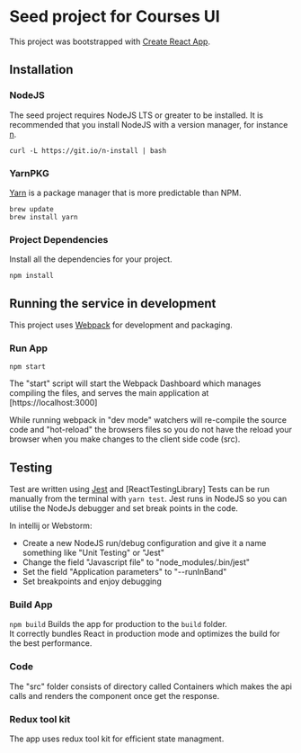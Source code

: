 # Seed project for  Courses UI

This project was bootstrapped with [Create React App](https://github.com/facebook/create-react-app).

## Installation

### NodeJS

The seed project requires NodeJS LTS or greater to be installed. It is recommended that you install NodeJS with a version manager, for instance [n](https://github.com/tj/n).

```
curl -L https://git.io/n-install | bash
```

### YarnPKG

[Yarn](https://yarnpkg.com/) is a package manager that is more predictable than NPM.

```
brew update
brew install yarn
```

### Project Dependencies

Install all the dependencies for your project.

```
npm install
```

## Running the service in development

This project uses [Webpack](https://webpack.js.org/) for development and packaging.

### Run App

```
npm start
```

The "start" script will start the Webpack Dashboard which manages compiling the files, and serves the main application at [https://localhost:3000]

While running webpack in "dev mode" watchers will re-compile the source code and "hot-reload" the browsers files so you do not have the reload your browser when you make changes to the client side code (src).
## Testing

Test are written using [Jest](http://facebook.github.io/jest/) and [ReactTestingLibrary] Tests can be run manually from the terminal with `yarn test`.
Jest runs in NodeJS so you can utilise the NodeJs debugger and set break points in the code.

In intellij or Webstorm:

- Create a new NodeJS run/debug configuration and give it a name something like "Unit Testing" or "Jest"
- Change the field "Javascript file" to "node_modules/.bin/jest"
- Set the field "Application parameters" to "--runInBand"
- Set breakpoints and enjoy debugging

### Build App

 `npm build`
Builds the app for production to the `build` folder.\
It correctly bundles React in production mode and optimizes the build for the best performance.

### Code 

The "src" folder consists of directory called Containers which makes the api calls and renders the component once get the response.

### Redux tool kit

The app uses redux tool kit for efficient state managment.